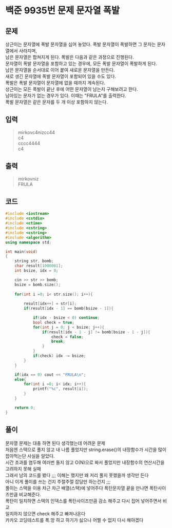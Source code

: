 # 백준 9935번 문제 문자열 폭발

## 문제
상근이는 문자열에 폭발 문자열을 심어 놓았다. 폭발 문자열이 폭발하면 그 문자는 문자열에서 사라지며,</br>
남은 문자열은 합쳐지게 된다. 폭발은 다음과 같은 과정으로 진행된다.</br>
문자열이 폭발 문자열을 포함하고 있는 경우에, 모든 폭발 문자열이 폭발하게 된다. </br>
남은 문자열을 순서대로 이어 붙여 새로운 문자열을 만든다.</br>
새로 생긴 문자열에 폭발 문자열이 포함되어 있을 수도 있다.</br>
폭발은 폭발 문자열이 문자열에 없을 때까지 계속된다.</br>
상근이는 모든 폭발이 끝난 후에 어떤 문자열이 남는지 구해보려고 한다. </br>
남아있는 문자가 없는 경우가 있다. 이때는 "FRULA"를 출력한다.</br>
폭발 문자열은 같은 문자를 두 개 이상 포함하지 않는다.</br>

## 입력
> mirkovc4nizcc44</br>
c4</br>
cccc4444</br>
c4</br>

## 출력
> mirkovniz</br>
FRULA</br>

## 코드
```c++
#include <iostream>
#include <cstdio>
#include <ctime> 
#include <cstring>
#include <cstring>
#include <algorithm>
using namespace std;

int main(void)
{
    string str, bomb;
    char result[1000001];
    int bsize, idx = 0;

    cin >> str >> bomb;
    bsize = bomb.size();
    
    for(int i =0; i< str.size(); i++){
        
        result[idx++] = str[i];
        if(result[idx - 1] == bomb[bsize - 1]){

            if(idx - bsize < 0) continue; 
            bool check = true;
            for(int j = 0; j < bsize; j++){
                if(result[idx - 1 - j] != bomb[bsize - 1 - j]){
                    check = false;
                    break;
                }
            }
            if(check) idx -= bsize;
        }
    }

    if(idx == 0) cout << "FRULA\n";
    else{
        for(int i =0; i< idx; i++){
            printf("%c", result[i]);
        }
    }

    return 0;
}
```

## 풀이
문자열 문제는 대충 하면 된다 생각했는데 어려운 문제</br>
처음엔 스택으로 풀지 않고 내 나름 풀었지만 string.erase()의 내장함수가 시간을 많이 잡아먹는단 사실을 알았다. </br>
시간 초과를 염두해 여러번 돌지 않고 O(N)으로 짜서 풀었지만 내장함수의 연산시간을 고려하지 못해 실패 </br>
그래서 남의 코드를 봤다 ;;; 이해는 했지만 왜 저리 풀지 못했을까 생각만 든다 </br>
아니 이게 풀이를 쓰는 건지 주절주절 잡담만 하는건지 ;;; </br>
풀이는 스택을 이용 차근 차근 배열(스택)에 넣어주다 폭탄문자열 끝을 만나면 폭탄사이즈만큼 비교해준다. </br>
폭탄이 일치하면 스택의 인덱스를 폭탄사이즈만큼 감소 해주고 다시 집어 넣어주면서 비교 </br>
일치하지 않으면 check 해주고 빠져나온다 </br>
카카오 코딩테스트를 폭.망 하고 하기가 싫으나 어쩔 수 없지 다시 해야겠다 </br>

